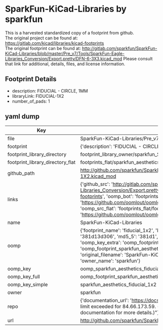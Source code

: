 # SparkFun-KiCad-Libraries by sparkfun  
This is a harvested standardized copy of a footprint from github.  
The original project can be found at:  
https://gitlab.com/kicad/libraries/kicad-footprints  
The original footprint can be found at:
http://gitlab.com/sparkfun/SparkFun-KiCad-Libraries/blob/master/Pre_v7/Tools/SparkFun-Eagle-Libraries_Conversion/Export.pretty/DFN-6-3X3.kicad_mod
Please consult that link for additional, details, files, and license information.  
## Footprint Details
* description: FIDUCIAL - CIRCLE, 1MM  
* libraryLink: FIDUCIAL-1X2  
* number_of_pads: 1  
## yaml dump  
| Key | Value |  
| --- | --- |  
| file | SparkFun-KiCad-Libraries/Pre_v7/Footprints/Aesthetics.pretty/FIDUCIAL-1X2.kicad_mod |  
| footprint | {'description': 'FIDUCIAL - CIRCLE, 1MM', 'libraryLink': 'FIDUCIAL-1X2', 'number_of_pads': 1} |  
| footprint_library_directory | footprint_library_owner/sparkfun_SparkFun-KiCad-Libraries |  
| footprint_library_directory_flat | footprints_flat/sparkfun_aesthetics_fiducial_1x2/working |  
| github_path | http://github.com/sparkfun/SparkFun-KiCad-Libraries/blob/master/Pre_v7/Footprints/Aesthetics.pretty/FIDUCIAL-1X2.kicad_mod |  
| links | {'github_src': 'http://gitlab.com/sparkfun/SparkFun-KiCad-Libraries/blob/master/Pre_v7/Tools/SparkFun-Eagle-Libraries_Conversion/Export.pretty/DFN-6-3X3.kicad_mod', 'github_src_repo': 'https://gitlab.com/kicad/libraries/kicad-footprints', 'oomp_bot': 'footprints/sparkfun_aesthetics_fiducial_1x2/working', 'oomp_bot_github': 'https://github.com/oomlout/oomlout_oomp_footprint_bot/tree/main/footprints/sparkfun_aesthetics_fiducial_1x2/working', 'oomp_src_flat': 'footprints_flat/footprints_flat/sparkfun_aesthetics_fiducial_1x2/working', 'oomp_src_flat_github': 'https://github.com/oomlout/oomlout_oomp_footprint_src/tree/main/footprints_flat/sparkfun_aesthetics_fiducial_1x2/working'} |  
| name | SparkFun-KiCad-Libraries |  
| oomp | {'footprint_name': 'fiducial_1x2', 'library_name': 'aesthetics', 'md5': '381d13d306b524f0bf7e967c9f7ca669', 'md5_10': '381d13d306', 'md5_5': '381d1', 'md5_6': '381d13', 'oomp_key': 'oomp_sparkfun_aesthetics_fiducial_1x2', 'oomp_key_extra': 'oomp_footprint_sparkfun_aesthetics_fiducial_1x2', 'oomp_key_full': 'oomp_footprint_sparkfun_aesthetics_fiducial_1x2_381d13', 'oomp_key_simple': 'sparkfun_aesthetics_fiducial_1x2', 'original_filename': 'SparkFun-KiCad-Libraries/Pre_v7/Footprints/Aesthetics.pretty/FIDUCIAL-1X2.kicad_mod', 'owner_name': 'sparkfun'} |  
| oomp_key | oomp_sparkfun_aesthetics_fiducial_1x2 |  
| oomp_key_full | oomp_footprint_sparkfun_aesthetics_fiducial_1x2 |  
| oomp_key_simple | sparkfun_aesthetics_fiducial_1x2 |  
| owner | sparkfun |  
| repo | {'documentation_url': 'https://docs.github.com/rest/overview/resources-in-the-rest-api#rate-limiting', 'message': "API rate limit exceeded for 84.66.173.59. (But here's the good news: Authenticated requests get a higher rate limit. Check out the documentation for more details.)"} |  
| url | http://github.com/sparkfun/SparkFun-KiCad-Libraries |  

